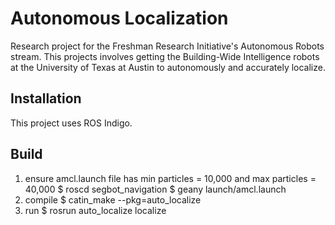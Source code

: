# Autonomous Localization
Research project for the Freshman Research Initiative's Autonomous Robots stream. This projects involves getting the Building-Wide Intelligence robots at the University of Texas at Austin to autonomously and accurately localize.

## Installation
This project uses ROS Indigo.

## Build
1) ensure amcl.launch file has min particles = 10,000 and max particles = 40,000
$ roscd segbot_navigation
$ geany launch/amcl.launch
2) compile
$ catin_make --pkg=auto_localize
3) run
$ rosrun auto_localize localize

 






